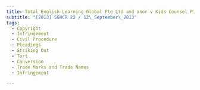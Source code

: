 ```yaml
---
title: Total English Learning Global Pte Ltd and anor v Kids Counsel Pte Ltd
subtitle: "[2013] SGHCR 22 / 12\_September\_2013"
tags:
  - Copyright
  - Infringement
  - Civil Procedure
  - Pleadings
  - Striking Out
  - Tort
  - Conversion
  - Trade Marks and Trade Names
  - Infringement

---
```


